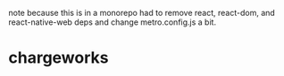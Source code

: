 note because this is in a monorepo had to remove react, react-dom, and react-native-web deps and change metro.config.js a bit.
# chargeworks
